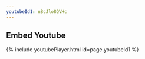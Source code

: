 ```yaml
---
youtubeId1: nBcJlo8QVHc
---
```


## Embed Youtube

{% include youtubePlayer.html id=page.youtubeId1 %}
